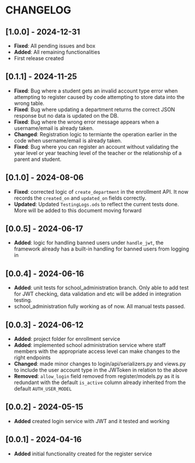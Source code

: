 # CHANGELOG

## [1.0.0] - 2024-12-31
- **Fixed**: All pending issues and box
- **Added**: All remaining functionalities
- First release created

## [0.1.1] - 2024-11-25
- **Fixed**: Bug where a student gets an invalid account type error when attempting to register caused by code attempting to store data into the wrong table.
- **Fixed**: Bug where updating a department returns the correct JSON response but no data is updated on the DB.
- **Fixed**: Bug where the wrong error message appears when a username/email is already taken.
- **Changed**: Registration logic to termiante the operation earlier in the code when username/email is already taken.
- **Fixed**: Bug where you can register an account without validating the year level or year teaching level of the teacher or the relationship of a parent and student.


## [0.1.0] - 2024-08-06
- **Fixed**: corrected logic of `create_department` in the enrollment API. It now records the `created_on` and `updated_on` fields correctly.
- **Updated**: Updated `TestingLogs.ods` to reflect the current tests done. More will be added to this document moving forward


## [0.0.5] - 2024-06-17

- **Added**: logic for handling banned users under `handle_jwt`, the framework already has a built-in handling for banned users from logging in


## [0.0.4] - 2024-06-16

- **Added**: unit tests for school_administration branch. Only able to add test for JWT checking, data validation and etc will be added in integration testing.
- school_administration fully working as of now. All manual tests passed.


## [0.0.3] - 2024-06-12

- **Added**: project folder for enrollment service
- **Added**: implemented school administration service where staff members with the appropriate access level can make changes to the right endpoints
- **Changed**: made minor changes to login/api/serializers.py and views.py to include the user account type in the JWToken in relation to the above
- **Removed**: `allow_login` field removed from register/models.py as it is redundant with the default `is_active` column already inherited from the default `AUTH_USER_MODEL`


## [0.0.2] - 2024-05-15

- **Added** created login service with JWT and it tested and working


## [0.0.1] - 2024-04-16

- **Added** initial functionality created for the register service
